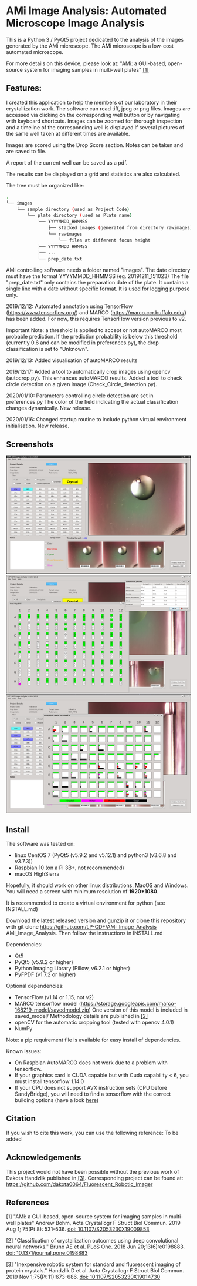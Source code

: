 # AMi Image Analysis: Automated Microscope Image Analysis

This is a Python 3 / PyQt5 project dedicated to the analysis of the images generated by the AMi microscope.
The AMi microscope is a low-cost automated microscope.

For more details on this device, please look at:
"AMi: a GUI-based, open-source system for imaging samples in multi-well plates" [[1]](#1)


## Features:

I created this application to help the members of our laboratory in their crystallization work.
The software can read tiff, jpeg or png files.
Images are accessed via clicking on the corresponding well button or by navigating with keyboard shortcuts.
Images can be zoomed for thorough inspection and a timeline of the corresponding well is displayed if several pictures of the same well taken at different times are available.

Images are scored using the Drop Score section.
Notes can be taken and are saved to file.

A report of the current well can be saved as a pdf.

The results can be displayed on a grid and statistics are also calculated.

The tree must be organized like:

```bash
.
└── images
    └── sample directory (used as Project Code)
        └── plate directory (used as Plate name)
            └── YYYYMMDD_HHMMSS
                ├── stacked images (generated from directory rawimages)
                └── rawimages
                    └── files at different focus height
            ├── YYYYMMDD_HHMMSS
            ├── ...
            └── prep_date.txt
```
AMi controlling software needs a folder named "images".
The date directory must have the format YYYYMMDD_HHMMSS (eg. 20191211_151023)
The file "prep_date.txt" only contains the preparation date of the plate. It contains a single line with a date without specific format. It is used for logging purpose only.


2019/12/12:
Automated annotation using TensorFlow (https://www.tensorflow.org/) and MARCO (https://marco.ccr.buffalo.edu/) has been added.
For now, this requires TensorFlow version previous to v2.

Important Note: a threshold is applied to accept or not autoMARCO most probable prediction. If the prediction probability is below
this threshold (currently 0.6 and can be modified in preferences.py), the drop classification is set to "Unknown". 

2019/12/13:
Added visualisation of autoMARCO results

2019/12/17:
Added a tool to automatically crop images using opencv (autocrop.py). This enhances autoMARCO results.
Added a tool to check circle detection on a given image (Check_Circle_detection.py).

2020/01/10:
Parameters controlling circle detection are set in preferences.py
The color of the field indicating the actual classification changes dynamically.
New release.

2020/01/16:
Changed startup routine to include python virtual environment initialisation.
New release.

## Screenshots

![Screenshot 1](./screenshot1.png)
![Screenshot 2](./screenshot2.png)
![Screenshot 3](./screenshot3.png)

## Install

The software was tested on:
* linux CentOS 7 (PyQt5 (v5.9.2 and v5.12.1) and python3 (v3.6.8 and v3.7.3))
* Raspbian 10 (on a Pi 3B+, not recommended)
* macOS HighSierra

Hopefully, it should work on other linux distributions, MacOS and Windows.
You will need a screen with minimum resolution of **1920*1080**.
    
It is recommended to create a virtual environment for python (see INSTALL.md)

Download the latest released version and gunzip it or clone this repository with
git clone https://github.com/LP-CDF/AMi_Image_Analysis AMi_Image_Analysis.
Then follow the instructions in INSTALL.md

Dependencies:
* Qt5
* PyQt5 (v5.9.2 or higher)
* Python Imaging Library (Pillow, v6.2.1 or higher)
* PyFPDF (v1.7.2 or higher)

Optional dependencies:
* TensorFlow (v1.14 or 1.15, not v2)
* MARCO tensorflow model (https://storage.googleapis.com/marco-168219-model/savedmodel.zip)
One version of this model is included in saved_model/
Methodology details are published in [[2]](#2)
* openCV for the automatic cropping tool (tested with opencv 4.0.1)
* NumPy

Note: a pip requirement file is available for easy install of dependencies.

Known issues: 
* On Raspbian AutoMARCO does not work due to a problem with tensorflow.
* If your graphics card is CUDA capable but with Cuda capability < 6, you must install tensorflow 1.14.0
* If your CPU does not support AVX instruction sets (CPU before SandyBridge), you will need to find a tensorflow with the correct building options (have a look [here](https://github.com/yaroslavvb/tensorflow-community-wheels/issues))

## Citation

If you wish to cite this work, you can use the following reference:
To be added


## Acknowledgements

This project would not have been possible without the previous work of Dakota Handzlik published in [[3]](#3).
Corresponding project can be found at:
https://github.com/dakota0064/Fluorescent_Robotic_Imager


## References

<a id="1">[1]</a> 
"AMi: a GUI-based, open-source system for imaging samples in multi-well plates"
Andrew Bohm, Acta Crystallogr F Struct Biol Commun. 2019 Aug 1; 75(Pt 8): 531–536.
[doi: 10.1107/S2053230X19009853](http://dx.doi.org/10.1107/S2053230X19009853)

<a id="2">[2]</a> 
"Classification of crystallization outcomes using deep convolutional neural networks."
Bruno AE et al. PLoS One. 2018 Jun 20;13(6):e0198883.
[doi: 10.1371/journal.pone.0198883](http://dx.doi.org/10.1371/journal.pone.0198883)

<a id="3">[3]</a> 
"Inexpensive robotic system for standard and fluorescent imaging of protein crystals."
Handzlik D et al. Acta Crystallogr F Struct Biol Commun. 2019 Nov 1;75(Pt 11):673-686.
[doi: 10.1107/S2053230X19014730](http://dx.doi.org/10.1107/S2053230X19014730)


